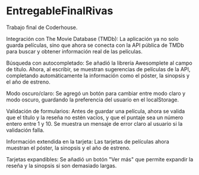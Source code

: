 # EntregableFinalRivas
Trabajo final de Coderhouse. 



Integración con The Movie Database (TMDb): La aplicación ya no solo guarda películas, sino que ahora se conecta con la API pública de TMDb para buscar y obtener información real de las películas.

Búsqueda con autocompletado: Se añadió la librería Awesomplete al campo de título. Ahora, al escribir, se muestran sugerencias de películas de la API, completando automáticamente la información como el póster, la sinopsis y el año de estreno.

Modo oscuro/claro: Se agregó un botón para cambiar entre modo claro y modo oscuro, guardando la preferencia del usuario en el localStorage.

Validación de formularios: Antes de guardar una película, ahora se valida que el título y la reseña no estén vacíos, y que el puntaje sea un número entero entre 1 y 10. Se muestra un mensaje de error claro al usuario si la validación falla.

Información extendida en la tarjeta: Las tarjetas de películas ahora muestran el póster, la sinopsis y el año de estreno.

Tarjetas expandibles: Se añadió un botón "Ver más" que permite expandir la reseña y la sinopsis si son demasiado largas.
